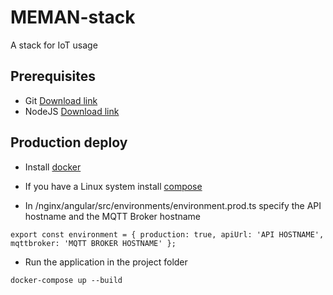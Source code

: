 # MEMAN-stack
A stack for IoT usage

## Prerequisites

- Git [Download link](https://git-scm.com/downloads) 
- NodeJS [Download link](https://nodejs.org/en/download/)

## Production deploy

- Install [docker](https://docs.docker.com/install/)

- If you have a Linux system install [compose](https://docs.docker.com/compose/install/)

- In /nginx/angular/src/environments/environment.prod.ts specify the API hostname and the MQTT Broker hostname

`export const environment = {
  production: true,
  apiUrl: 'API HOSTNAME',
  mqttbroker: 'MQTT BROKER HOSTNAME'
};`

- Run the application in the project folder

`docker-compose up --build`
